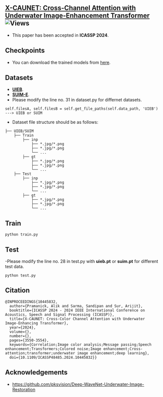 ## [**X-CAUNET: Cross-Channel Attention with Underwater Image-Enhancement Transformer**](https://ieeexplore.ieee.org/document/10445832) ![Views](https://komarev.com/ghpvc/?username=Alik033)
- This paper has been accepted in **ICASSP 2024**.
## Checkpoints
- You can download the trained models from [here](https://drive.google.com/drive/folders/1pKXJ2kaYg1DrjNUvagyk3BAAROn_4wWx?usp=drive_link).
## Datasets
  - [**UIEB**](https://li-chongyi.github.io/proj_benchmark.html).
  - [**SUIM-E**](https://drive.google.com/drive/folders/1gA3Ic7yOSbHd3w214-AgMI9UleAt4bRM).
  - Please modify the line no. 31 in dataset.py for differnet datasets.
```
self.filesA, self.filesB = self.get_file_paths(self.data_path, 'UIEB') ---> UIEB or SUIM
```
  - Dataset file structure should be as follows:
```
├── UIEB/SUIM
    ├── Train
        ├── inp
            ├── *.jpg/*.png
            ├── *.jpg/*.png
            └── ...
        ├── gt
            ├── *.jpg/*.png
            ├── *.jpg/*.png
            └── ...
    ├── Test
        ├── inp
            ├── *.jpg/*.png
            ├── *.jpg/*.png
            └── ...
        ├── gt
            ├── *.jpg/*.png
            ├── *.jpg/*.png
            └── ...
```
## Train
``` 
python train.py
```
## Test
-Please modify the line no. 28 in test.py with **uieb.pt** or **suim.pt** for different test data.
```
python test.py
```
## Citation
```
@INPROCEEDINGS{10445832,
  author={Pramanick, Alik and Sarma, Sandipan and Sur, Arijit},
  booktitle={ICASSP 2024 - 2024 IEEE International Conference on Acoustics, Speech and Signal Processing (ICASSP)}, 
  title={X-CAUNET: Cross-Color Channel Attention with Underwater Image-Enhancing Transformer}, 
  year={2024},
  volume={},
  number={},
  pages={3550-3554},
  keywords={Correlation;Image color analysis;Message passing;Speech enhancement;Transformers;Colored noise;Image enhancement;Cross-attention;transformer;underwater image enhancement;deep learning},
  doi={10.1109/ICASSP48485.2024.10445832}}
```
## Acknowledgements
- https://github.com/pksvision/Deep-WaveNet-Underwater-Image-Restoration
